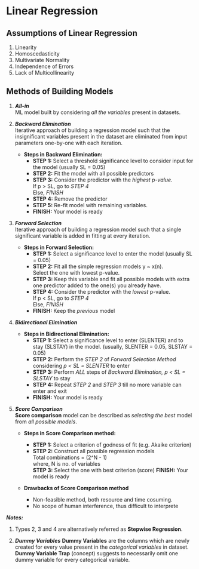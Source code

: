 # Linear Regression

## Assumptions of Linear Regression

1. Linearity  
2. Homoscedasticity  
3. Multivariate Normality  
4. Independence of Errors  
5. Lack of Multicollinearity  

## Methods of Building Models

1. ***All-in***   
ML model built by considering *all the variables* present in datasets.

2. ***Backward Elimination***  
Iterative approach of building a regression model such that the insignificant variables present in the dataset are eliminated from input parameters one-by-one with each iteration.

    - **Steps in Backward Elimination:**
        - **STEP 1:** Select a threshold significance level to consider input for the model (usually SL = 0.05)
        - **STEP 2:** Fit the model with all possible predictors
        - **STEP 3:** Consider the predictor with the *highest p-value*.    
        If p > SL, go to *STEP 4*  
        Else, *FINISH*  
        - **STEP 4:** Remove the predictor
        - **STEP 5:** Re-fit model with remaining variables.
        - **FINISH:** Your model is ready

3. ***Forward Selection***     
Iterative approach of building a regression model such that a single significant variable is added in fitting at every iteration.

    - **Steps in Forward Selection:**
        - **STEP 1:** Select a significance level to enter the model (usually SL = 0.05)
        - **STEP 2:** Fit all the simple regression models y ~ x(n).  
        Select the one with lowest p-value.
        - **STEP 3:** Keep this variable and fit all possible models with extra one predictor added to the one(s) you already have.
        - **STEP 4:** Consider the predictor with the *lowest* p-value.  
        If p < SL, go to *STEP 4*    
        Else, *FINISH*  
        - **FINISH:** Keep the *previous* model 

4. ***Bidirectional Elimination***
    - **Steps in Bidirectional Elimination:**
        - **STEP 1:** Select a significance level to enter (SLENTER) and to stay (SLSTAY) in the model.
        (usually, SLENTER = 0.05, SLSTAY = 0.05)
        - **STEP 2:** Perform the *STEP 2* of *Forward Selection Method* considering *p < SL = SLENTER* to enter
        - **STEP 3:** Perform *ALL* steps of *Backward Elimination, p < SL = SLSTAY* to stay
        - **STEP 4:** Repeat *STEP 2* and *STEP 3* till no more variable can enter and exit
        - **FINISH:** Your model is ready

5. ***Score Comparison***  
**Score comparison** model can be described as *selecting the best* model from *all possible models*.
    - **Steps in Score Comparison method:**
        - **STEP 1:** Select a criterion of godness of fit (e.g. Akaike criterion)
        - **STEP 2:** Construct all possible regression models   
        Total combinations = (2^N - 1)   
        where, N is no. of variables  
        **STEP 3:** Select the one with best criterion (score)
        **FINISH:** Your model is ready

    - **Drawbacks of Score Comparison method**
        - Non-feasible method, both resource and time cosuming.
        - No scope of human interference, thus difficult to interprete 

***Notes:***  
1. Types 2, 3 and 4 are alternatively referred as **Stepwise Regression**.

2. ***Dummy Variables***
**Dummy Variables** are the columns which are newly created for every value present in the *categorical variables* in dataset.
**Dummy Variable Trap** (concept) suggests to necessarily omit one dummy variable for every categorical variable.